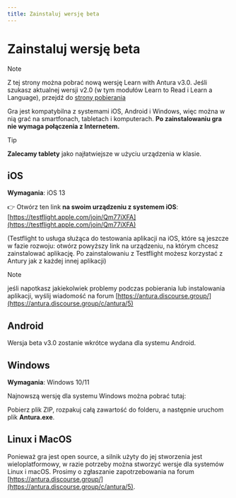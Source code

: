 ```yaml
---
title: Zainstaluj wersję beta
---
```


<script setup>
import WindowsDownloadLink from '../../snippets/download_link.md'
</script>

# Zainstaluj wersję beta
> [!note]
> Z tej strony można pobrać nową wersję Learn with Antura v3.0. Jeśli szukasz aktualnej wersji v2.0 (w tym modułów Learn to Read i Learn a Language), przejdź do [strony pobierania](../download.md)

Gra jest kompatybilna z systemami iOS, Android i Windows, więc można w nią grać na smartfonach, tabletach i komputerach. **Po zainstalowaniu gra nie wymaga połączenia z Internetem.**

> [!TIP]
> **Zalecamy tablety** jako najłatwiejsze w użyciu urządzenia w klasie.

## iOS
**Wymagania**: iOS 13
  
👉 Otwórz ten link **na swoim urządzeniu z systemem iOS**: [https://testflight.apple.com/join/Qm77iXFA](https://testflight.apple.com/join/Qm77iXFA)

(Testflight to usługa służąca do testowania aplikacji na iOS, które są jeszcze w fazie rozwoju: otwórz powyższy link na urządzeniu, na którym chcesz zainstalować aplikację. Po zainstalowaniu z Testflight możesz korzystać z Antury jak z każdej innej aplikacji)

> [!note]
> jeśli napotkasz jakiekolwiek problemy podczas pobierania lub instalowania aplikacji, wyślij wiadomość na forum [https://antura.discourse.group/](https://antura.discourse.group/c/antura/5)

## Android
Wersja beta v3.0 zostanie wkrótce wydana dla systemu Android.

## Windows
**Wymagania**: Windows 10/11

Najnowszą wersję dla systemu Windows można pobrać tutaj:
<WindowsDownloadLink />

Pobierz plik ZIP, rozpakuj całą zawartość do folderu, a następnie uruchom plik **Antura.exe**.

## Linux i MacOS
Ponieważ gra jest open source, a silnik użyty do jej stworzenia jest wieloplatformowy, w razie potrzeby można stworzyć wersje dla systemów Linux i macOS.
Prosimy o zgłaszanie zapotrzebowania na forum [https://antura.discourse.group/](https://antura.discourse.group/c/antura/5).
